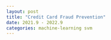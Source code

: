 ```yaml
---
layout: post
title: "Credit Card Fraud Prevention"
date: 2021.9 - 2022.9
categories: machine-learning svm
---
```

